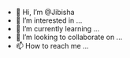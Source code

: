 - 👋 Hi, I’m @Jibisha
- 👀 I’m interested in ...
- 🌱 I’m currently learning ...
- 💞️ I’m looking to collaborate on ...
- 📫 How to reach me ...

<!---
Jibisha/Jibisha is a ✨ special ✨ repository because its `README.md` (this file) appears on your GitHub profile.
You can click the Preview link to take a look at your changes.
--->
